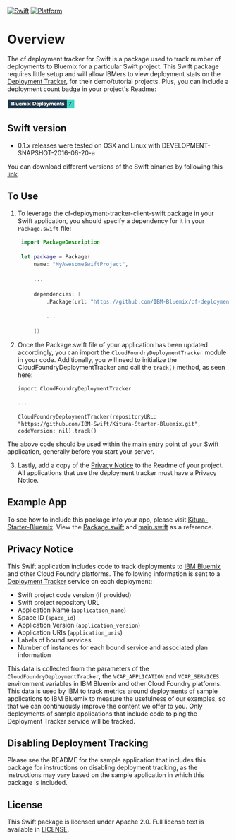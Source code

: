 [![Swift][swift-badge]][swift-url]
[![Platform][platform-badge]][platform-url]

# Overview
The cf deployment tracker for Swift is a package used to track number of deployments to Bluemix for a particular Swift project. This Swift package requires little setup and will allow IBMers to view deployment stats on the [Deployment Tracker](https://deployment-tracker.mybluemix.net/stats), for their demo/tutorial projects. Plus, you can include a deployment count badge in your project's Readme: 

![Deployment badge example](badge.png "Deployment Badge")

## Swift version

* 0.1.x releases were tested on OSX and Linux with DEVELOPMENT-SNAPSHOT-2016-06-20-a

You can download different versions of the Swift binaries by following this [link](https://swift.org/download/).

## To Use
1. To leverage the cf-deployment-tracker-client-swift package in your Swift application, you should specify a dependency for it in your `Package.swift` file:

	```swift
	 import PackageDescription
	
	 let package = Package(
	     name: "MyAwesomeSwiftProject",
	
	     ...
	
	     dependencies: [
	         .Package(url: "https://github.com/IBM-Bluemix/cf-deployment-tracker-client-swift", majorVersion: 0, minor: 1),
	
	         ...
	
	     ])
	```
2. Once the Package.swift file of your application has been updated accordingly, you can import the `CloudFoundryDeploymentTracker` module in your code. Additionally, you will need to initialize the CloudFoundryDeploymentTracker and call the `track()` method, as seen here:

	```
	import CloudFoundryDeploymentTracker
	
	...
	
	CloudFoundryDeploymentTracker(repositoryURL: "https://github.com/IBM-Swift/Kitura-Starter-Bluemix.git", codeVersion: nil).track()
	
	```
The above code should be used within the main entry point of your Swift application, generally before you start your server.

3. Lastly, add a copy of the [Privacy Notice](#privacy-notice) to the Readme of your project. All applications that use the deployment tracker must have a Privacy Notice.

## Example App

To see how to include this package into your app, please visit [Kitura-Starter-Bluemix](https://github.com/IBM-Swift/Kitura-Starter-Bluemix). View the [Package.swift](https://github.com/IBM-Swift/Kitura-Starter-Bluemix/blob/master/Package.swift) and [main.swift](https://github.com/IBM-Swift/Kitura-Starter-Bluemix/blob/master/Sources/main.swift) as a reference.

## Privacy Notice

This Swift application includes code to track deployments to [IBM Bluemix](https://www.bluemix.net/) and other Cloud Foundry platforms. The following information is sent to a [Deployment Tracker](https://github.com/IBM-Bluemix/cf-deployment-tracker-service) service on each deployment:

* Swift project code version (if provided)
* Swift project repository URL
* Application Name (`application_name`)
* Space ID (`space_id`)
* Application Version (`application_version`)
* Application URIs (`application_uris`)
* Labels of bound services
* Number of instances for each bound service and associated plan information

This data is collected from the parameters of the `CloudFoundryDeploymentTracker`, the `VCAP_APPLICATION` and `VCAP_SERVICES` environment variables in IBM Bluemix and other Cloud Foundry platforms. This data is used by IBM to track metrics around deployments of sample applications to IBM Bluemix to measure the usefulness of our examples, so that we can continuously improve the content we offer to you. Only deployments of sample applications that include code to ping the Deployment Tracker service will be tracked.

## Disabling Deployment Tracking

Please see the README for the sample application that includes this package for instructions on disabling deployment tracking, as the instructions may vary based on the sample application in which this package is included.

## License
This Swift package is licensed under Apache 2.0. Full license text is available in [LICENSE](LICENSE).

[swift-badge]: https://img.shields.io/badge/Swift-3.0-orange.svg
[swift-url]: https://swift.org
[platform-badge]: https://img.shields.io/badge/Platforms-OS%20X%20--%20Linux-lightgray.svg
[platform-url]: https://swift.org